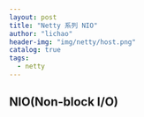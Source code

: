 ```yaml
---
layout: post
title: "Netty 系列 NIO"
author: "lichao"
header-img: "img/netty/host.png"
catalog: true
tags:
  - netty
---
```


## NIO(Non-block I/O) 

